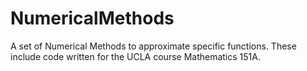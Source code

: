 # NumericalMethods
A set of Numerical Methods to approximate specific functions. These include code written for the UCLA course Mathematics 151A. 
